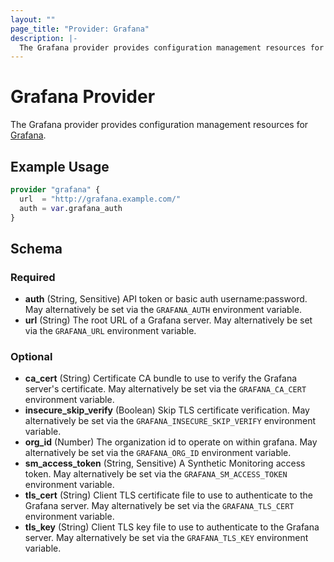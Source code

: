 ```yaml
---
layout: ""
page_title: "Provider: Grafana"
description: |-
  The Grafana provider provides configuration management resources for Grafana.
---
```


# Grafana Provider

The Grafana provider provides configuration management resources for
[Grafana](https://grafana.com/).

## Example Usage

```terraform
provider "grafana" {
  url  = "http://grafana.example.com/"
  auth = var.grafana_auth
}
```

<!-- schema generated by tfplugindocs -->
## Schema

### Required

- **auth** (String, Sensitive) API token or basic auth username:password. May alternatively be set via the `GRAFANA_AUTH` environment variable.
- **url** (String) The root URL of a Grafana server. May alternatively be set via the `GRAFANA_URL` environment variable.

### Optional

- **ca_cert** (String) Certificate CA bundle to use to verify the Grafana server's certificate. May alternatively be set via the `GRAFANA_CA_CERT` environment variable.
- **insecure_skip_verify** (Boolean) Skip TLS certificate verification. May alternatively be set via the `GRAFANA_INSECURE_SKIP_VERIFY` environment variable.
- **org_id** (Number) The organization id to operate on within grafana. May alternatively be set via the `GRAFANA_ORG_ID` environment variable.
- **sm_access_token** (String, Sensitive) A Synthetic Monitoring access token. May alternatively be set via the `GRAFANA_SM_ACCESS_TOKEN` environment variable.
- **tls_cert** (String) Client TLS certificate file to use to authenticate to the Grafana server. May alternatively be set via the `GRAFANA_TLS_CERT` environment variable.
- **tls_key** (String) Client TLS key file to use to authenticate to the Grafana server. May alternatively be set via the `GRAFANA_TLS_KEY` environment variable.
